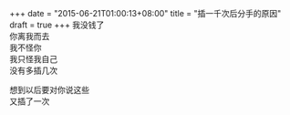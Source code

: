+++
date = "2015-06-21T01:00:13+08:00"
title = "插一千次后分手的原因"
draft = true
+++
我没钱了  
你离我而去  
我不怪你  
我只怪我自己  
没有多插几次

想到以后要对你说这些  
又插了一次